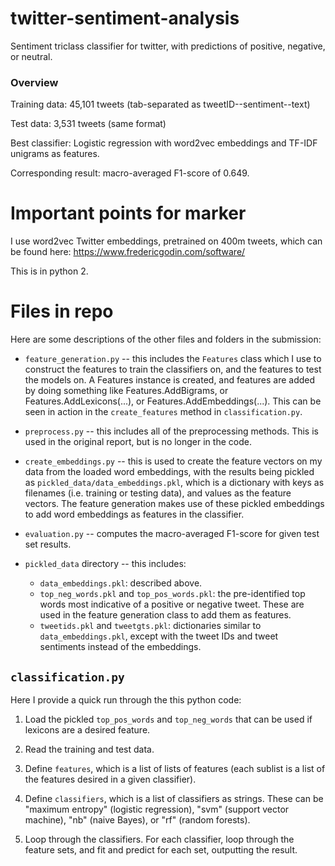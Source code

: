 # twitter-sentiment-analysis
Sentiment triclass classifier for twitter, with predictions of positive, negative, or neutral.

### Overview

Training data: 45,101 tweets (tab-separated as tweetID--sentiment--text)

Test data: 3,531 tweets (same format)

Best classifier: Logistic regression with word2vec embeddings and TF-IDF unigrams as features.

Corresponding result: macro-averaged F1-score of 0.649.


# Important points for marker

I use word2vec Twitter embeddings, pretrained on 400m tweets, which can be found here: https://www.fredericgodin.com/software/

This is in python 2.

# Files in repo

Here are some descriptions of the other files and folders in the submission:

* ```feature_generation.py``` -- this includes the `Features` class which I use to construct the features to train the classifiers on, and the features to test the models on. A Features instance is created, and features are added by doing something like Features.AddBigrams, or Features.AddLexicons(...), or Features.AddEmbeddings(...). This can be seen in action in the `create_features` method in ```classification.py```.

* ```preprocess.py``` -- this includes all of the preprocessing methods. This is used in the original report, but is no longer in the code.

* ```create_embeddings.py``` -- this is used to create the feature vectors on my data from the loaded word embeddings, with the results being pickled as `pickled_data/data_embeddings.pkl`, which is a dictionary with keys as filenames (i.e. training or testing data), and values as the feature vectors. The feature generation makes use of these pickled embeddings to add word embeddings as features in the classifier.

* ```evaluation.py``` -- computes the macro-averaged F1-score for given test set results.

* ```pickled_data``` directory -- this includes:
  *  `data_embeddings.pkl`: described above.
  *  `top_neg_words.pkl` and `top_pos_words.pkl`: the pre-identified top words most indicative of a positive or negative tweet. These are used in the feature generation class to add them as features.
  *  `tweetids.pkl` and `tweetgts.pkl`: dictionaries similar to `data_embeddings.pkl`, except with the tweet IDs and tweet sentiments instead of the embeddings.

## ```classification.py```

Here I provide a quick run through the this python code:

1. Load the pickled `top_pos_words` and `top_neg_words` that can be used if lexicons are a desired feature.

2. Read the training and test data.

3. Define `features`, which is a list of lists of features (each sublist is a list of the features desired in a given classifier).

4. Define `classifiers`, which is a list of classifiers as strings. These can be "maximum entropy" (logistic regression), "svm" (support vector machine), "nb" (naive Bayes), or "rf" (random forests). 

5. Loop through the classifiers. For each classifier, loop through the feature sets, and fit and predict for each set, outputting the result.
